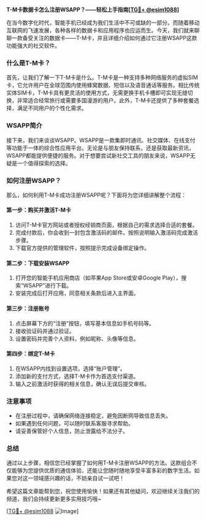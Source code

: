 **T-M卡数据卡怎么注册WSAPP？——轻松上手指南[[TG💪+ @esim1088](https://t.me/s/esim1088)]**

在当今数字化时代，智能手机已经成为我们生活中不可或缺的一部分。而随着移动互联网的飞速发展，各种各样的数据卡和应用程序也应运而生。今天，我们就来聊聊一款备受关注的数据卡——T-M卡，并且详细介绍如何通过它注册WSAPP这款功能强大的社交软件。

### 什么是T-M卡？

首先，让我们了解一下T-M卡是什么。T-M卡是一种支持多种网络服务的虚拟SIM卡，它允许用户在全球范围内使用蜂窝数据、短信以及语音通话等服务。相比传统实体SIM卡，T-M卡具有更灵活的使用方式，无需更换手机卡槽即可实现无缝切换，非常适合经常旅行或需要多国漫游的用户。此外，T-M卡还提供了多种套餐选择，满足不同用户的个性化需求。

### WSAPP简介

接下来，我们来谈谈WSAPP。WSAPP是一款集即时通讯、社交媒体、在线支付等功能于一体的综合性应用平台。无论是与朋友保持联系，还是获取最新资讯，WSAPP都能提供便捷的服务。对于想要尝试新社交工具的朋友来说，WSAPP无疑是一个值得探索的选择。

### 如何注册WSAPP？

那么，如何利用T-M卡成功注册WSAPP呢？下面将为您详细讲解整个流程：

#### 第一步：购买并激活T-M卡
1. 访问T-M卡官方网站或者授权经销商页面，根据自己的需求选择合适的套餐。
2. 完成付款后，你会收到一封包含激活码的邮件。按照说明输入激活码完成激活步骤。
3. 下载官方提供的管理软件，按照提示完成设备绑定操作。

#### 第二步：下载安装WSAPP
1. 打开您的智能手机应用商店（如苹果App Store或安卓Google Play），搜索“WSAPP”进行下载。
2. 安装完成后打开应用，同意相关条款后进入主界面。

#### 第三步：注册账号
1. 点击屏幕下方的“注册”按钮，填写基本信息如手机号码等。
2. 接收验证码并通过验证。
3. 设置密码并完善个人资料，例如昵称、头像等信息。

#### 第四步：绑定T-M卡
1. 在WSAPP内找到设置选项，选择“账户管理”。
2. 添加新的支付方式，选择T-M卡作为首选支付渠道。
3. 输入之前激活时获得的相关信息，确认无误后提交审核。

### 注意事项
- 在注册过程中，请确保网络连接稳定，避免因断网导致信息丢失。
- 如果遇到任何问题，可以随时联系客服寻求帮助。
- 请妥善保管好个人信息，防止泄露给不法分子。

### 总结
通过以上步骤，相信您已经掌握了如何用T-M卡注册WSAPP的方法。这款组合不仅能够为您提供优质的通信体验，还能让您随时随地享受丰富多彩的数字生活。如果您对这一领域感兴趣的话，不妨亲自试一试吧！

希望这篇文章能帮到您，祝您使用愉快！如果还有其他疑问，欢迎继续关注我们的频道，我们会持续更新更多实用技巧哦~

[[TG💪+ @esim1088](https://t.me/s/esim1088) ![Image](https://i.postimg.cc/4NQfJmqS/Snipaste-2025-05-13-00-14-12.png)]